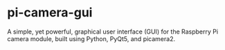 # pi-camera-gui
A simple, yet powerful, graphical user interface (GUI) for the Raspberry Pi camera module, built using Python, PyQt5, and picamera2.
